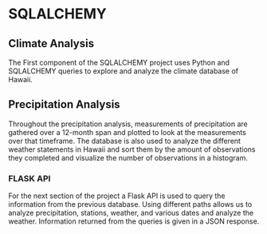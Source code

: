 # SQLALCHEMY #
## Climate Analysis ##
The First component of the SQLALCHEMY project uses Python and SQLALCHEMY queries to explore and analyze the climate database of Hawaii.
## Precipitation Analysis ##
 Throughout the precipitation analysis, measurements of precipitation are gathered over a 12-month span and plotted to look at the measurements over that timeframe.  The database is also used to analyze the different weather statements in Hawaii and sort them by the amount of observations they completed and visualize the number of observations in a histogram. 
### FLASK API ###
For the next section of the project a Flask API is used to query the information from the previous database.  Using different paths allows us to analyze precipitation, stations, weather, and various dates and analyze the weather.  Information returned from the queries is given in a JSON response.

